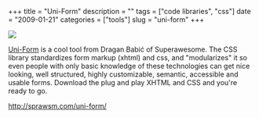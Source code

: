 +++
title = "Uni-Form"
description = ""
tags = ["code libraries", "css"]
date = "2009-01-21"
categories = ["tools"]
slug = "uni-form"
+++


<div class="tool-screenshot mb1"><a href="http://sprawsm.com/uni-form/"><img id="bluga-thumbnail-2721" class="bluga-thumbnail custom" src="//media.konigi.com/bluga/
wt522fee31adc47_custom.jpg"/></a></div><p><a href="http://sprawsm.com/uni-form/">Uni-Form</a> is a cool tool from Dragan Babić of Superawesome. The CSS library standardizes form markup (xhtml) and css, and "modularizes" it so even people with only basic knowledge of these technologies can get nice looking, well structured, highly customizable, semantic, accessible and usable forms. Download the plug and play XHTML and CSS and you're ready to go.</p>
  
<p><a href="http://sprawsm.com/uni-form/">http://sprawsm.com/uni-form/</a></p>
      
